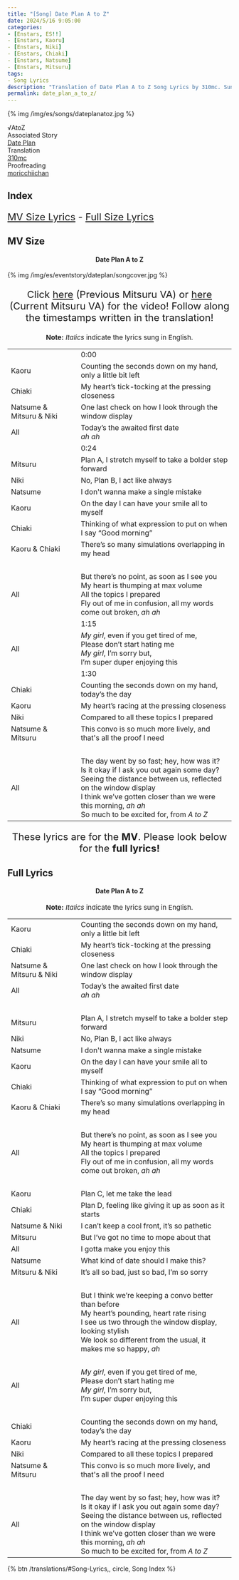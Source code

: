 ```yaml
---
title: "[Song] Date Plan A to Z"
date: 2024/5/16 9:05:00
categories:
- [Enstars, ES!!]
- [Enstars, Kaoru]
- [Enstars, Niki]
- [Enstars, Chiaki]
- [Enstars, Natsume]
- [Enstars, Mitsuru]
tags:
- Song Lyrics
description: "Translation of Date Plan A to Z Song Lyrics by 310mc. Sung by √AtoZ from the Shuffle Event Date Plan."
permalink: date_plan_a_to_z/
---
```


{% img /img/es/songs/dateplanatoz.jpg %}

<div class="three-wrapper" style="--storyColor:#5ac189;--storyColor-rgb:90,193,137;--storyColor-h:147.4;--storyColor-s:45.4%;--storyColor-l:55.5%;">
    <div class="info-area">
        <div class="info">
            <div class="info-item characters">
                <div class="label">
                    √AtoZ
                </div>
                <div class="value">
                  <a href="/categories/Enstars/Kaoru" character="Kaoru"></a>
                  <a href="/categories/Enstars/Chiaki" character="Chiaki"></a>
                  <a href="/categories/Enstars/Natsume" character="Natsume"></a>
                  <a href="/categories/Enstars/Niki" character="Niki"></a>
                  <a href="/categories/Enstars/Mitsuru" character="Mitsuru"></a>
                </div>
            </div>
            <div class="info-item one">
                <div class="label">
                    Associated Story
                </div>
                <div class="value">
                    <a href="https://ensemble-stars.fandom.com/wiki/Date_Plan">Date Plan</a>
                </div>
            </div>
            <div class="info-item two">
                <div class="label">
                    Translation
                </div>
                <div class="value">
                    <a href="/about">310mc</a>
                </div>
            </div>
            <div class="info-item three">
                <div class="label">
                   Proofreading
                </div>
                <div class="value">
                    <a href="https://moricchiichan.tumblr.com/">moricchiichan</a>
                </div>
            </div>
        </div>
    </div>
</div>

<!-- more -->

## Index
<p style="font-size:22px;"><a href="#MV-Size">MV Size Lyrics</a> - <a href="#Full-Lyrics">Full Size Lyrics</a>

## MV Size

<h4 style="text-align:center;">Date Plan A to Z</h4>

{% img /img/es/eventstory/dateplan/songcover.jpg %}

<p style="text-align:center;font-size:22px;">Click <a href="https://www.youtube.com/watch?v=0H52wn04Cjg" target="_blank">here</a> (Previous Mitsuru VA) or <a href="https://www.youtube.com/watch?v=xzQOScNCmeE" target="_blank">here</a> (Current Mitsuru VA) for the video! Follow along the timestamps written in the translation!</p>

<p style="text-align:center;font-size:15px;"><b>Note:</b> <em>Italics</em> indicate the lyrics sung in English.</p>

<table class="lyrics">
  <tr>
    <td class="timestamp name"></td>
    <td class="timestamp"><span class="timestamp">0:00</span></td>
  </tr>
  <tr>
    <td class="name"><span class="kaoru">Kaoru</span></td>
    <td>Counting the seconds down on my hand, only a little bit left</td>
  </tr>
  <tr>
    <td class="name"><span class="chiaki">Chiaki</span></td>
    <td>My heart’s tick-tocking at the pressing closeness</td>
  </tr>
  <tr>
    <td class="name"><span class="natsume">Natsume</span> & <span class="mitsuru">Mitsuru</span> & <span class="niki">Niki</span></td>
    <td>One last check on how I look through the window display</td>
  </tr>
  <tr>
    <td class="name">All</td>
    <td>
    Today’s the awaited first date
    <br>
    <em>ah ah</em>
    </td>
  </tr>
  <tr>
    <td class="timestamp name"></td>
    <td class="timestamp"><span class="timestamp">0:24</span></td>
  </tr>
  <tr>
    <td class="name"><span class="mitsuru">Mitsuru</span></td>
    <td>Plan A, I stretch myself to take a bolder step forward</td>
  </tr>
  <tr>
    <td class="name"><span class="niki">Niki</span></td>
    <td>No, Plan B, I act like always</td>
  </tr>
  <tr>
    <td class="name"><span class="natsume">Natsume</span></td>
    <td>I don't wanna make a single mistake</td>
  </tr>
  <tr>
    <td class="name"><span class="kaoru">Kaoru</span></td>
    <td>On the day I can have your smile all to myself</td>
  </tr>
  <tr>
    <td class="name"><span class="chiaki">Chiaki</span></td>
    <td>Thinking of what expression to put on when I say “Good morning”</td>
  </tr>
  <tr>
    <td class="name"><span class="kaoru">Kaoru</span> & <span class="chiaki">Chiaki</span></td>
    <td>There’s so many simulations overlapping in my head</td>
  </tr>
  <tr>
    <td><br></td>
    <td><br></td>
  </tr>
  <tr>
    <td class="name">All</td>
    <td>
    But there’s no point, as soon as I see you<br>My heart is thumping at max volume
    <br>
    All the topics I prepared
    <br>
    Fly out of me in confusion, all my words come out broken, <em>ah ah</em></td>
  </tr>
  <tr>
    <td class="timestamp name"></td>
    <td class="timestamp"><span class="timestamp">1:15</span></td>
  </tr>
  <tr>
    <td class="name">All</td>
    <td>
    <em>My girl</em>, even if you get tired of me,
    <br>
    Please don’t start hating me
    <br>
    <em>My girl</em>, I’m sorry but,
    <br>
    I’m super duper enjoying this
    </td>
  </tr>
  <tr>
    <td class="timestamp name"></td>
    <td class="timestamp"><span class="timestamp">1:30</span></td>
  </tr>
  <tr>
    <td class="name"><span class="chiaki">Chiaki</span></td>
    <td>Counting the seconds down on my hand, today’s the day</td>
  </tr>
  <tr>
    <td class="name"><span class="kaoru">Kaoru</span></td>
    <td>My heart’s racing at the pressing closeness</td>
  </tr>
  <tr>
    <td class="name"><span class="niki">Niki</span></td>
    <td>Compared to all these topics I prepared</td>
  </tr>
  <tr>
    <td class="name"><span class="natsume">Natsume</span> & <span class="mitsuru">Mitsuru</span></td>
    <td>This convo is so much more lively, and that's all the proof I need</td>
  </tr>
  <tr>
    <td><br></td>
    <td><br></td>
  </tr>
  <tr>
    <td class="name">All</td>
    <td>
    The day went by so fast; hey, how was it?
    <br>
    Is it okay if I ask you out again some day?
    <br>
    Seeing the distance between us, reflected on the window display
    <br>
    I think we’ve gotten closer than we were this morning, <em>ah ah</em>
    <br>
    So much to be excited for, from <em>A to Z</em>
    </td>
  </tr>
</table>

<!--<p style="text-align:center;font-size:22px;">Please check the <a href="#Translation-Notes"><b>translation notes</b></a> for more details!</p>-->

<p style="text-align:center;font-size:22px;">These lyrics are for the <b>MV</b>. Please look below for the <b>full lyrics!</b></p>

## Full Lyrics

<h4 style="text-align:center;">Date Plan A to Z</h4>

<p style="text-align:center;font-size:15px;"><b>Note:</b> <em>Italics</em> indicate the lyrics sung in English.</p>

<table class="lyrics">
  <tr>
    <td class="name"><span class="kaoru">Kaoru</span></td>
    <td>Counting the seconds down on my hand, only a little bit left</td>
  </tr>
  <tr>
    <td class="name"><span class="chiaki">Chiaki</span></td>
    <td>My heart’s tick-tocking at the pressing closeness</td>
  </tr>
  <tr>
    <td class="name"><span class="natsume">Natsume</span> & <span class="mitsuru">Mitsuru</span> & <span class="niki">Niki</span></td>
    <td>One last check on how I look through the window display</td>
  </tr>
  <tr>
    <td class="name">All</td>
    <td>
    Today’s the awaited first date
    <br>
    <em>ah ah</em>
    </td>
  </tr>
  <tr>
    <td><br></td>
    <td><br></td>
  </tr>
  <tr>
    <td class="name"><span class="mitsuru">Mitsuru</span></td>
    <td>Plan A, I stretch myself to take a bolder step forward</td>
  </tr>
  <tr>
    <td class="name"><span class="niki">Niki</span></td>
    <td>No, Plan B, I act like always</td>
  </tr>
  <tr>
    <td class="name"><span class="natsume">Natsume</span></td>
    <td>I don't wanna make a single mistake</td>
  </tr>
  <tr>
    <td class="name"><span class="kaoru">Kaoru</span></td>
    <td>On the day I can have your smile all to myself</td>
  </tr>
  <tr>
    <td class="name"><span class="chiaki">Chiaki</span></td>
    <td>Thinking of what expression to put on when I say “Good morning”</td>
  </tr>
  <tr>
    <td class="name"><span class="Kaoru">Kaoru</span> & <span class="chiaki">Chiaki</span></td>
    <td>There’s so many simulations overlapping in my head</td>
  </tr>
  <tr>
    <td><br></td>
    <td><br></td>
  </tr>
  <tr>
    <td class="name">All</td>
    <td>
    But there’s no point, as soon as I see you<br>My heart is thumping at max volume
    <br>
    All the topics I prepared
    <br>
    Fly out of me in confusion, all my words come out broken, <em>ah ah</em></td>
  </tr>
  <tr>
    <td><br></td>
    <td><br></td>
  </tr>
  <tr>
    <td class="name"><span class="kaoru">Kaoru</span></td>
    <td>Plan C, let me take the lead</td>
  </tr>
  <tr>
    <td class="name"><span class="chiaki">Chiaki</span></td>
    <td>Plan D, feeling like giving it up as soon as it starts</td>
  </tr>
  <tr>
    <td class="name"><span class="natsume">Natsume</span> & <span class="niki">Niki</span></td>
    <td>I can’t keep a cool front, it’s so pathetic</td>
  </tr>
  <tr>
    <td class="name"><span class="mitsuru">Mitsuru</span></td>
    <td>But I’ve got no time to mope about that</td>
  </tr>
  <tr>
    <td class="name">All</td>
    <td>I gotta make you enjoy this</td>
  </tr>
  <tr>
    <td class="name"><span class="natsume">Natsume</span></td>
    <td>What kind of date should I make this?</td>
  </tr>
  <tr>
    <td class="name"><span class="mitsuru">Mitsuru</span> & <span class="niki">Niki</span></td>
    <td>It’s all so bad, just so bad, I’m so sorry</td>
  </tr>
  <tr>
    <td><br></td>
    <td><br></td>
  </tr>
  <tr>
    <td class="name">All</td>
    <td>
    But I think we’re keeping a convo better than before
    <br>
    My heart’s pounding, heart rate rising
    <br>
    I see us two through the window display, looking stylish
    <br>
    We look so different from the usual, it makes me so happy, <em>ah</em>
    </td>
  </tr>
  <tr>
    <td><br></td>
    <td><br></td>
  </tr>
  <tr>
    <td class="name">All</td>
    <td>
    <em>My girl</em>, even if you get tired of me,
    <br>
    Please don’t start hating me
    <br>
    <em>My girl</em>, I’m sorry but,
    <br>
    I’m super duper enjoying this
    </td>
  </tr>
  <tr>
    <td><br></td>
    <td><br></td>
  </tr>
  <tr>
    <td class="name"><span class="chiaki">Chiaki</span></td>
    <td>Counting the seconds down on my hand, today’s the day</td>
  </tr>
  <tr>
    <td class="name"><span class="kaoru">Kaoru</span></td>
    <td>My heart’s racing at the pressing closeness</td>
  </tr>
  <tr>
    <td class="name"><span class="niki">Niki</span></td>
    <td>Compared to all these topics I prepared</td>
  </tr>
  <tr>
    <td class="name"><span class="natsume">Natsume</span> & <span class="mitsuru">Mitsuru</span></td>
    <td>This convo is so much more lively, and that's all the proof I need</td>
  </tr>
  <tr>
    <td><br></td>
    <td><br></td>
  </tr>
  <tr>
    <td class="name">All</td>
    <td>
    The day went by so fast; hey, how was it?
    <br>
    Is it okay if I ask you out again some day?
    <br>
    Seeing the distance between us, reflected on the window display
    <br>
    I think we’ve gotten closer than we were this morning, <em>ah ah</em>
    <br>
    So much to be excited for, from <em>A to Z</em>
    </td>
  </tr>
</table>

<div toc>
{% btn /translations/#Song-Lyrics,, circle, Song Index %}
</div>